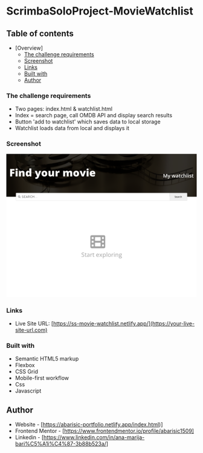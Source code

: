 # ScrimbaSoloProject-MovieWatchlist

## Table of contents

- [Overview]
  - [The challenge requirements](#the-challenge-requirements)
  - [Screenshot](#screenshot)
  - [Links](#links)
  - [Built with](#built-with)
  - [Author](#author)

### The challenge requirements

- Two pages: index.html & watchlist.html
- Index = search page, call OMDB API and display search results
- Button 'add to watchlist' which saves data to local storage
- Watchlist loads data from local and displays it

### Screenshot

![](./screenshot.png)

### Links

- Live Site URL: [https://ss-movie-watchlist.netlify.app/](https://your-live-site-url.com)

### Built with

- Semantic HTML5 markup
- Flexbox
- CSS Grid
- Mobile-first workflow
- Css
- Javascript


## Author

- Website - [https://abarisic-portfolio.netlify.app/index.html)]
- Frontend Mentor - [https://www.frontendmentor.io/profile/abarisic1509]
- Linkedin - [https://www.linkedin.com/in/ana-marija-bari%C5%A1i%C4%87-3b88b523a/]
